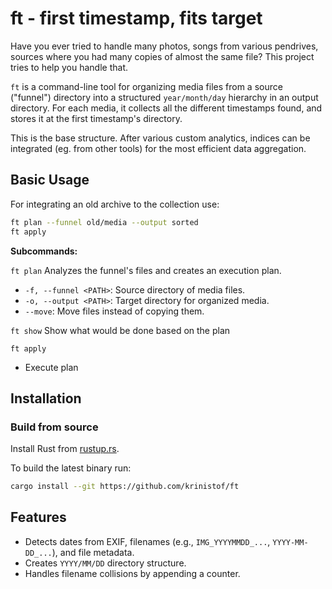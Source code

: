 # ft - first timestamp, fits target

Have you ever tried to handle many photos, songs from various pendrives, sources where you had many copies of almost the same file? This project tries to help you handle that.

`ft` is a command-line tool for organizing media files from a source ("funnel") directory into a structured `year/month/day` hierarchy in an output directory. For each media, it collects all the different timestamps found, and stores it at the first timestamp's directory.

This is the base structure. After various custom analytics, indices can be integrated (eg. from other tools) for the most efficient data aggregation.

## Basic Usage

For integrating an old archive to the collection use:
```bash
ft plan --funnel old/media --output sorted
ft apply
```

**Subcommands:**


`ft plan`
Analyzes the funnel's files and creates an execution plan.
* `-f, --funnel <PATH>`: Source directory of media files.
* `-o, --output <PATH>`: Target directory for organized media.
* `--move`: Move files instead of copying them.

`ft show`
Show what would be done based on the plan

`ft apply`
* Execute plan

## Installation

### Build from source
Install Rust from [rustup.rs](https://rustup.rs).

To build the latest binary run:
```bash
cargo install --git https://github.com/krinistof/ft
```

## Features

* Detects dates from EXIF, filenames (e.g., `IMG_YYYYMMDD_...`, `YYYY-MM-DD_...`), and file metadata.
* Creates `YYYY/MM/DD` directory structure.
* Handles filename collisions by appending a counter.
